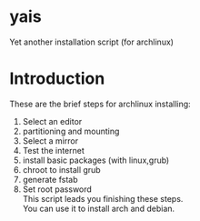 yais
====

Yet another installation script (for archlinux)

Introduction
============
These are the brief steps for archlinux installing:      
1. Select an editor      
2. partitioning and mounting      
3. Select a mirror      
4. Test the internet      
5. install basic packages (with linux,grub)      
6. chroot to install grub      
7. generate fstab      
8. Set root password      
This script leads you finishing these steps.     
You can use it to install arch and debian.      

